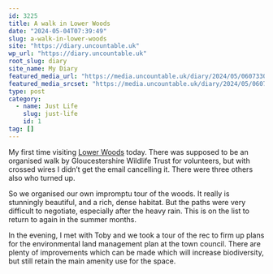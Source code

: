 ```yaml
---
id: 3225
title: A walk in Lower Woods
date: "2024-05-04T07:39:49"
slug: a-walk-in-lower-woods
site: "https://diary.uncountable.uk"
wp_url: "https://diary.uncountable.uk"
root_slug: diary
site_name: My Diary
featured_media_url: "https://media.uncountable.uk/diary/2024/05/06073305/IMG20240504110953.webp"
featured_media_srcset: "https://media.uncountable.uk/diary/2024/05/06073305/IMG20240504110953-300x169.webp 300w, https://media.uncountable.uk/diary/2024/05/06073305/IMG20240504110953-1024x576.webp 1024w, https://media.uncountable.uk/diary/2024/05/06073305/IMG20240504110953-150x150.webp 150w, https://media.uncountable.uk/diary/2024/05/06073305/IMG20240504110953-640x360.webp 640w, https://media.uncountable.uk/diary/2024/05/06073305/IMG20240504110953.webp 2000w"
type: post
category:
  - name: Just Life
    slug: just-life
    id: 1
tag: []
---
```



<p>My first time visiting <a href="https://www.gloucestershirewildlifetrust.co.uk/nature-reserves/lower-woods">Lower Woods</a> today.  There was supposed to be an organised walk by Gloucestershire Wildlife Trust for volunteers, but with crossed wires I didn&#8217;t get the email cancelling it.  There were three others also who turned up.</p>



<p>So we organised our own impromptu tour of the woods.  It really is stunningly beautiful, and a rich, dense habitat.  But the paths were very difficult to negotiate, especially after the heavy rain.  This is on the list to return to again in the summer months.</p>



<p>In the evening, I met with Toby and we took a tour of the rec to firm up plans for the environmental land management plan at the town council.  There are plenty of improvements which can be made which will increase biodiversity, but still retain the main amenity use for the space.</p>
